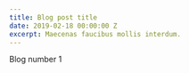 ```yaml
---
title: Blog post title
date: 2019-02-18 00:00:00 Z
excerpt: Maecenas faucibus mollis interdum.
---
```


Blog number 1
